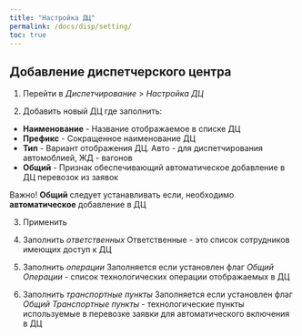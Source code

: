 ```yaml
---
title: "Настройка ДЦ"
permalink: /docs/disp/setting/
toc: true
---
```


## Добавление диспетчерского центра

1. Перейти в *Диспетчирование* > *Настройка ДЦ*

2. Добавить новый ДЦ где заполнить:
- **Наименование** - Название отображаемое в списке ДЦ
- **Префикс** - Сокращенное наименование ДЦ
- **Тип** - Вариант отображения ДЦ. Авто - для диспетчирования автомоблией, ЖД - вагонов
- **Общий** - Признак обеспечивающий автоматическое добавление в ДЦ перевозок из заявок

Важно! **Общий** следует устанавливать если, необходимо **автоматическое** добавление в ДЦ

3. Применить

4. Заполнить *ответственных*
Ответственные - это список сотрудников имеющих доступ к ДЦ

4. Заполнить *операции*
Заполняется если установлен флаг *Общий*
*Операции* - список технологических операции отображаемых в ДЦ

5. Заполнить *транспортные пункты*
Заполняется если установлен флаг *Общий*
*Транспортные пункты* - технологические пункты используемые в перевозке заявки для автоматического включения в ДЦ
